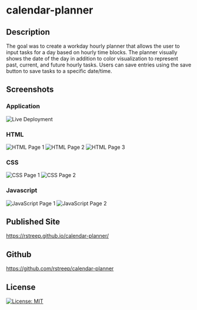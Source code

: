 # calendar-planner

## Description

The goal was to create a workday hourly planner that allows the user to input tasks for a day based on hourly time blocks. The planner visually shows the date of the day in addition to color visualization to represent past, current, and future hourly tasks. Users can save entries using the save button to save tasks to a specific date/time.

## Screenshots

### Application

![Live Deployment](/Assets/style/images/livedeployment.png)

### HTML

![HTML Page 1](/Assets/style/images/html1.png)
![HTML Page 2](/Assets/style/images/html2.png)
![HTML Page 3](/Assets/style/images/html3.png)

### CSS

![CSS Page 1](/Assets/style/images/css1.png)
![CSS Page 2](/Assets/style/images/css2.png)

### Javascript 

![JavaScript Page 1](/Assets/style/images/js1.png)
![JavaScript Page 2](/Assets/style/images/js2.png)

## Published Site

https://rstreep.github.io/calendar-planner/

## Github

https://github.com/rstreep/calendar-planner

## License

[![License: MIT](https://img.shields.io/badge/License-MIT-yellow.svg)](https://opensource.org/licenses/MIT)